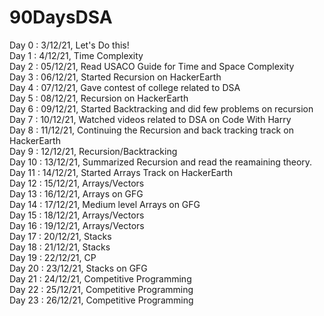 # 90DaysDSA

Day 0 : 3/12/21, Let's Do this!<br>
Day 1 : 4/12/21, Time Complexity<br>
Day 2 : 05/12/21, Read USACO Guide for Time and Space Complexity<br>
Day 3 : 06/12/21, Started Recursion on HackerEarth<br>
Day 4 : 07/12/21, Gave contest of college related to DSA<br>
Day 5 : 08/12/21, Recursion on HackerEarth<br>
Day 6 : 09/12/21, Started Backtracking and did few problems on recursion<br>
Day 7 : 10/12/21, Watched videos related to DSA on Code With Harry<br>
Day 8 : 11/12/21, Continuing the Recursion and back tracking track on HackerEarth
<br>Day 9 : 12/12/21, Recursion/Backtracking<br>
Day 10 : 13/12/21, Summarized Recursion and read the reamaining theory.<br>
Day 11 : 14/12/21, Started Arrays Track on HackerEarth<br>
Day 12 : 15/12/21, Arrays/Vectors<br>
Day 13 : 16/12/21, Arrays on GFG<br>
Day 14 : 17/12/21, Medium level Arrays on GFG<br>
Day 15 : 18/12/21, Arrays/Vectors<br>
Day 16 : 19/12/21, Arrays/Vectors<br>
Day 17 : 20/12/21, Stacks<br>
Day 18 : 21/12/21, Stacks<br>
Day 19 : 22/12/21, CP<br>
Day 20 : 23/12/21, Stacks on GFG<br>
Day 21 : 24/12/21, Competitive Programming<br>
Day 22 : 25/12/21, Competitive Programming<br>
Day 23 : 26/12/21, Competitive Programming

